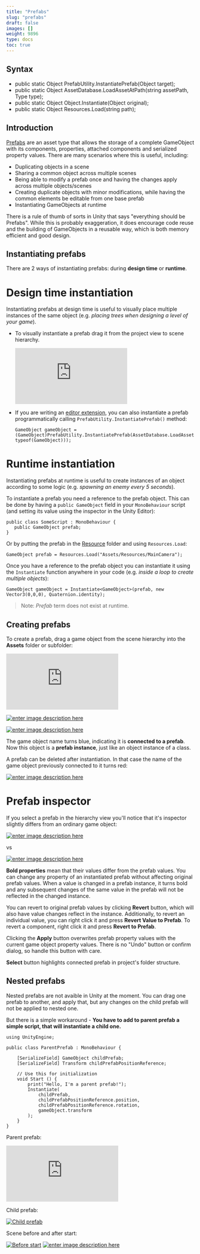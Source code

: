 ```yaml
---
title: "Prefabs"
slug: "prefabs"
draft: false
images: []
weight: 9896
type: docs
toc: true
---
```


## Syntax
- public static Object PrefabUtility.InstantiatePrefab(Object target);
- public static Object AssetDatabase.LoadAssetAtPath(string assetPath, Type type);
- public static Object Object.Instantiate(Object original); 
- public static Object Resources.Load(string path); 

## Introduction
[Prefabs][1] are an asset type that allows the storage of a complete GameObject with its components, properties, attached components and serialized property values. There are many scenarios where this is useful, including:

* Duplicating objects in a scene
* Sharing a common object across multiple scenes
* Being able to modify a prefab once and having the changes apply across multiple objects/scenes
* Creating duplicate objects with minor modifications, while having the common elements be editable from one base prefab
* Instantiating GameObjects at runtime

There is a rule of thumb of sorts in Unity that says "everything should be Prefabs". While this is probably exaggeration, it does encourage code reuse and the building of GameObjects in a reusable way, which is both memory efficient and good design.

  [1]: https://docs.unity3d.com/Manual/Prefabs.html

## Instantiating prefabs
There are 2 ways of instantiating prefabs: during **design time** or **runtime**.

# Design time instantiation
Instantiating prefabs at design time is useful to visually place multiple instances of the same object (e.g. *placing trees when designing a level of your game*).

* To visually instantiate a prefab drag it from the project view to scene hierarchy.

  [![enter image description here][1]][1]

* If you are writing an [editor extension](https://www.wikiod.com/unity3d/extending-the-editor), you can also instantiate a prefab programmatically calling `PrefabUtility.InstantiatePrefab()` method:

    <!-- language: c# -->
      GameObject gameObject = (GameObject)PrefabUtility.InstantiatePrefab(AssetDatabase.LoadAssetAtPath("Assets/MainCamera.prefab", typeof(GameObject)));


# Runtime instantiation
Instantiating prefabs at runtime is useful to create instances of an object according to some logic (e.g. *spawning an enemy every 5 seconds*).

To instantiate a prefab you need a reference to the prefab object. This can be done by having a `public GameObject` field in your `MonoBehaviour` script (and setting its value using the inspector in the Unity Editor):
<!-- language: c# -->
    public class SomeScript : MonoBehaviour {
       public GameObject prefab; 
    }
Or by putting the prefab in the [Resource][2] folder and using `Resources.Load`:
<!-- language: c# -->
    GameObject prefab = Resources.Load("Assets/Resources/MainCamera");



Once you have a reference to the prefab object you can instantiate it using the `Instantiate` function anywhere in your code (e.g. *inside a loop to create multiple objects*):

<!-- language: c# -->
    GameObject gameObject = Instantiate<GameObject>(prefab, new Vector3(0,0,0), Quaternion.identity);




> Note: *Prefab* term does not exist at runtime.


  [1]: http://i.stack.imgur.com/YwRbf.png
  [2]: https://www.wikiod.com/unity3d/resources

## Creating prefabs
To create a prefab, drag a game object from the scene hierarchy into the **Assets** folder or subfolder:

[![enter image description here][1]][1]

[![enter image description here][2]][2]

[![enter image description here][3]][3]

The game object name turns blue, indicating it is **connected to a prefab**.  
Now this object is a **prefab instance**, just like an object instance of a class.

A prefab can be deleted after instantiation. In that case the name of the game object previously connected to it turns red:

[![enter image description here][6]][6]

# Prefab inspector

If you select a prefab in the hierarchy view you'll notice that it's inspector slightly differs from an ordinary game object:

[![enter image description here][4]][4]

vs

[![enter image description here][5]][5]


**Bold properties** mean that their values differ from the prefab values. You can change any property of an instantiated prefab without affecting original prefab values. When a value is changed in a prefab instance, it turns bold and any subsequent changes of the same value in the prefab will not be reflected in the changed instance.

You can revert to original prefab values by clicking **Revert** button, which will also have value changes reflect in the instance. Additionally, to revert an individual value, you can right click it and press **Revert Value to Prefab**. To revert a component, right click it and press **Revert to Prefab**.

Clicking the **Apply** button overwrites prefab property values with the current game object property values. There is no "Undo" button or confirm dialog, so handle this button with care.

**Select** button highlights connected prefab in project's folder structure.



  [1]: http://i.stack.imgur.com/cvuMx.png
  [2]: http://i.stack.imgur.com/W9Q2G.png
  [3]: http://i.stack.imgur.com/YwRbf.png
  [4]: http://i.stack.imgur.com/OwUoK.png
  [5]: http://i.stack.imgur.com/X6vQY.png
  [6]: http://i.stack.imgur.com/blyBH.png

## Nested prefabs
Nested prefabs are not avaible in Unity at the moment. You can drag one prefab to another, and apply that, but any changes on the child prefab will not be applied to nested one. 

But there is a simple workaround - **You have to add to parent prefab a simple script, that will instantiate a child one.**

    using UnityEngine;
    
    public class ParentPrefab : MonoBehaviour {
    
        [SerializeField] GameObject childPrefab;
        [SerializeField] Transform childPrefabPositionReference;
    
        // Use this for initialization
        void Start () {
            print("Hello, I'm a parent prefab!");
            Instantiate(
                childPrefab, 
                childPrefabPositionReference.position, 
                childPrefabPositionReference.rotation, 
                gameObject.transform
            );
        }
    }
Parent prefab:

[![Parent prefab][1]][1]

Child prefab:

[![Child prefab][2]][2]

Scene before and after start:

[![Before start][3]][3]
[![enter image description here][4]][4]


  [1]: https://i.stack.imgur.com/ZHgtQ.png
  [2]: https://i.stack.imgur.com/oEDot.png
  [3]: https://i.stack.imgur.com/EH9H6.png
  [4]: https://i.stack.imgur.com/gDT1H.png

